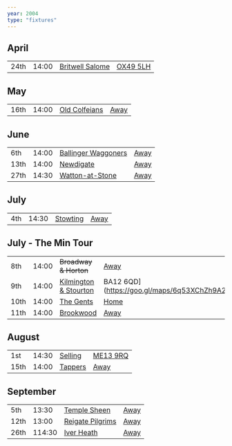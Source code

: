 ```yaml
---
year: 2004
type: "fixtures"
---
```


## April

|  |  |  |  |
|:---|:---|:---|:---|
| 24th | 14:00 | [Britwell Salome](/2004/britwell-salome) | [OX49 5LH](https://goo.gl/maps/CGgpPNyQhotADDFs9) |

## May

|  |  |  |  |
|:---|:---|:---|:---|
| 16th | 14:00 | [Old Colfeians](/2004/old-colfeians) | [Away]() |

## June

|  |  |  |  |
|:---|:---|:---|:---|
| 6th | 14:00 | [Ballinger Waggoners](/2004/ballinger-waggoners) | [Away]() |
| 13th | 14:00 | [Newdigate](/2004/newdigate) | [Away](https://goo.gl/maps/9uAr2nHj19CJDEjw6) |
| 27th | 14:30 | [Watton-at-Stone](/2004/watton-at-stone) | [Away](https://goo.gl/maps/JPBQawMsjLgYtVHk9) |

## July

|  |  |  |  |
|:---|:---|:---|:---|
| 4th | 14:30 | [Stowting](/2004/stowting) | [Away](https://goo.gl/maps/3Br4woRQXRqh9Uje8) |

## July - The Min Tour

|  |  |  |  |
|:---|:---|:---|:---|
| 8th | 14:00 | <del>Broadway & Horton</del> | [Away]() |
| 9th | 14:00 | [Kilmington & Stourton](/2004/kilmington-and-stourton) | BA12 6QD](https://goo.gl/maps/6q53XChZh9A2) |
| 10th | 14:00 | [The Gents](/2004/the-gents) | [Home]() |
| 11th | 14:00 | [Brookwood](/2004/brookwood) | [Away]() |

## August

|  |  |  |  |
|:---|:---|:---|:---|
| 1st | 14:30 | [Selling](/2004/selling) | [ME13 9RQ](https//goo.gl/maps/QeLhjBkEbJr) |
| 15th | 14:00 | [Tappers](/2004/tappers) | [Away]() |

## September

|  |  |  |  |
|:---|:---|:---|:---|
| 5th | 13:30 | [Temple Sheen](/2004/temple-sheen) | [Away]() |
| 12th | 13:00 | [Reigate Pilgrims](/2004/reigate-pilgrims) | [Away](https://goo.gl/maps/z54KDhWLtQreY6xy9) |
| 26th | 114:30 | [Iver Heath](/2004/iver-heath) | [Away]() |